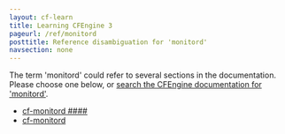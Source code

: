 ```yaml
---
layout: cf-learn
title: Learning CFEngine 3
pageurl: /ref/monitord
posttitle: Reference disambiguation for 'monitord'
navsection: none
---
```


The term 'monitord' could refer to several sections in the documentation. Please choose one below, or
[search the CFEngine documentation for 'monitord'](http://docs.cfengine.com/latest/search.html?q=monitord).

- [cf-monitord \#\#\#\#](http://docs.cfengine.com/latest/guide-introduction.html#cf-monitord-####)
- [cf-monitord](http://docs.cfengine.com/latest/reference-components-cf-monitord.html#cf-monitord)
